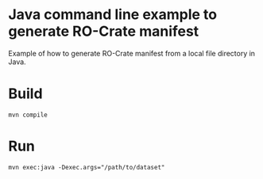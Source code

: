 # Java command line example to generate RO-Crate manifest

Example of how to generate RO-Crate manifest from a local file directory in Java.

# Build
`mvn compile`

# Run
`mvn exec:java -Dexec.args="/path/to/dataset"`